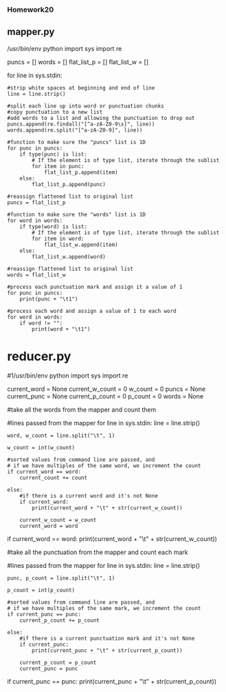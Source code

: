 ### Homework20

## mapper.py

/usr/bin/env python
import sys
import re

puncs = []
words = []
flat_list_p = []
flat_list_w = []

for line in sys.stdin:

    #strip white spaces at beginning and end of line
    line = line.strip()

    #split each line up into word or punctuation chunks
    #copy punctuation to a new list
    #add words to a list and allowing the punctuation to drop out
    puncs.append(re.findall("[^a-zA-Z0-9\s]", line))
    words.append(re.split("[^a-zA-Z0-9]", line))

    #function to make sure the "puncs" list is 1D
    for punc in puncs:
        if type(punc) is list:
            # If the element is of type list, iterate through the sublist
            for item in punc:
                flat_list_p.append(item)
        else:
            flat_list_p.append(punc)
    
    #reassign flattened list to original list
    puncs = flat_list_p
    
    #function to make sure the "words" list is 1D
    for word in words:
        if type(word) is list:
            # If the element is of type list, iterate through the sublist
            for item in word:
                flat_list_w.append(item)
        else:
            flat_list_w.append(word)

    #reassign flattened list to original list
    words = flat_list_w

    #process each punctuation mark and assign it a value of 1
    for punc in puncs:
        print(punc + "\t1")
 
    #process each word and assign a value of 1 to each word
    for word in words:
        if word != "":
            print(word + "\t1")
    
# reducer.py
#1/usr/bin/env python
import sys
import re

current_word = None
current_w_count = 0
w_count = 0
puncs = None
current_punc = None
current_p_count = 0
p_count = 0
words = None

#take all the words from the mapper and count them

#lines passed from the mapper
for line in sys.stdin:
    line = line.strip()

    word, w_count = line.split("\t", 1)

    w_count = int(w_count)

    #sorted values from command line are passed, and 
    # if we have multiples of the same word, we increment the count
    if current_word == word:
        current_count += count
    
    else:
        #if there is a current word and it's not None
        if current_word:
            print(current_word + "\t" + str(current_w_count))
        
        current_w_count = w_count
        current_word = word

if current_word == word:
    print(current_word + "\t" + str(current_w_count))


#take all the punctuation from the mapper and count each mark

#lines passed from the mapper
for line in sys.stdin:
    line = line.strip()

    punc, p_count = line.split("\t", 1)

    p_count = int(p_count)

    #sorted values from command line are passed, and 
    # if we have multiples of the same mark, we increment the count
    if current_punc == punc:
        current_p_count += p_count
    
    else:
        #if there is a current punctuation mark and it's not None
        if current_punc:
            print(current_punc + "\t" + str(current_p_count))
        
        current_p_count = p_count
        current_punc = punc

if current_punc == punc:
    print(current_punc + "\t" + str(current_p_count))

  
